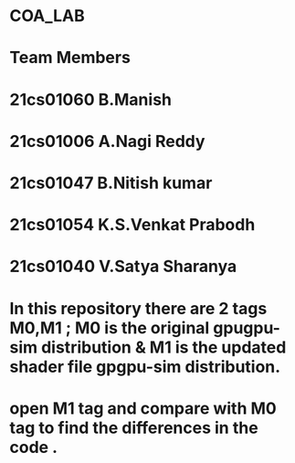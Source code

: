 # COA_LAB
# Team Members
# 21cs01060 B.Manish
# 21cs01006 A.Nagi Reddy
# 21cs01047 B.Nitish kumar
# 21cs01054 K.S.Venkat Prabodh
# 21cs01040 V.Satya Sharanya
# In this repository there are 2 tags M0,M1 ; M0 is the original gpugpu-sim distribution & M1 is the updated shader file gpgpu-sim distribution.
# open M1 tag and compare with M0 tag to find the differences in the code .
